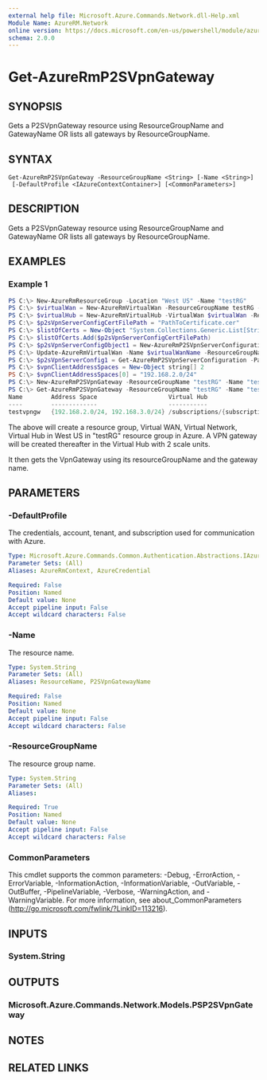 ```yaml
---
external help file: Microsoft.Azure.Commands.Network.dll-Help.xml
Module Name: AzureRM.Network
online version: https://docs.microsoft.com/en-us/powershell/module/azurerm.network/get-azurermp2svpngateway
schema: 2.0.0
---
```


# Get-AzureRmP2SVpnGateway

## SYNOPSIS
Gets a P2SVpnGateway resource using ResourceGroupName and GatewayName OR lists all gateways by ResourceGroupName.

## SYNTAX

```
Get-AzureRmP2SVpnGateway -ResourceGroupName <String> [-Name <String>]
 [-DefaultProfile <IAzureContextContainer>] [<CommonParameters>]
```

## DESCRIPTION
Gets a P2SVpnGateway resource using ResourceGroupName and GatewayName OR lists all gateways by ResourceGroupName.

## EXAMPLES

### Example 1

```powershell
PS C:\> New-AzureRmResourceGroup -Location "West US" -Name "testRG"
PS C:\> $virtualWan = New-AzureRmVirtualWan -ResourceGroupName testRG -Name myVirtualWAN -Location "West US"
PS C:\> $virtualHub = New-AzureRmVirtualHub -VirtualWan $virtualWan -ResourceGroupName "testRG" -Name "westushub" -AddressPrefix "10.0.0.1/24"
PS C:\> $p2sVpnServerConfigCertFilePath = "PathToCertificate.cer"
PS C:\> $listOfCerts = New-Object "System.Collections.Generic.List[String]"
PS C:\> $listOfCerts.Add($p2sVpnServerConfigCertFilePath)
PS C:\> $p2sVpnServerConfigObject1 = New-AzureRmP2SVpnServerConfigurationObject -Name $p2sVpnServerConfiguration1Name -VpnProtocol IkeV2 -VpnClientRootCertificateFilesList $listOfCerts -VpnClientRevokedCertificateFilesList $listOfCerts
PS C:\> Update-AzureRmVirtualWan -Name $virtualWanName -ResourceGroupName $rgName -P2SVpnServerConfiguration $p2sVpnServerConfigObject1 -Force
PS C:\> $p2sVpnServerConfig1 = Get-AzureRmP2SVpnServerConfiguration -ParentResourceName $virtualWanName -ResourceGroupName $rgName -Name $P2SVpnServerConfiguration1Name
PS C:\> $vpnClientAddressSpaces = New-Object string[] 2
PS C:\> $vpnClientAddressSpaces[0] = "192.168.2.0/24"
PS C:\> New-AzureRmP2SVpnGateway -ResourceGroupName "testRG" -Name "testvpngw" -VirtualHub $virtualHub -VpnGatewayScaleUnit 1 -VpnClientAddressPool $vpnClientAddressSpaces -P2SVpnServerConfiguration $p2sVpnServerConfig1
PS C:\> Get-AzureRmP2SVpnGateway -ResourceGroupName "testRG" -Name "testvpngw"
Name   		Address Space                    Virtual Hub                                                                                             Scale Unit ProvisioningState
----   		-------------                    -----------                                                                                             ---------- -----------------
testvpngw 	{192.168.2.0/24, 192.168.3.0/24} /subscriptions/{subscriptionId}/resourceGroups/testRG/providers/Microsoft.Network/virtualHubs/westushub 1          Succeeded
```

The above will create a resource group, Virtual WAN, Virtual Network, Virtual Hub in West US in "testRG" resource group in Azure. 
A VPN gateway will be created thereafter in the Virtual Hub with 2 scale units.

It then gets the VpnGateway using its resourceGroupName and the gateway name.

## PARAMETERS

### -DefaultProfile
The credentials, account, tenant, and subscription used for communication with Azure.

```yaml
Type: Microsoft.Azure.Commands.Common.Authentication.Abstractions.IAzureContextContainer
Parameter Sets: (All)
Aliases: AzureRmContext, AzureCredential

Required: False
Position: Named
Default value: None
Accept pipeline input: False
Accept wildcard characters: False
```

### -Name
The resource name.

```yaml
Type: System.String
Parameter Sets: (All)
Aliases: ResourceName, P2SVpnGatewayName

Required: False
Position: Named
Default value: None
Accept pipeline input: False
Accept wildcard characters: False
```

### -ResourceGroupName
The resource group name.

```yaml
Type: System.String
Parameter Sets: (All)
Aliases:

Required: True
Position: Named
Default value: None
Accept pipeline input: False
Accept wildcard characters: False
```

### CommonParameters
This cmdlet supports the common parameters: -Debug, -ErrorAction, -ErrorVariable, -InformationAction, -InformationVariable, -OutVariable, -OutBuffer, -PipelineVariable, -Verbose, -WarningAction, and -WarningVariable. For more information, see about_CommonParameters (http://go.microsoft.com/fwlink/?LinkID=113216).

## INPUTS

### System.String

## OUTPUTS

### Microsoft.Azure.Commands.Network.Models.PSP2SVpnGateway

## NOTES

## RELATED LINKS
